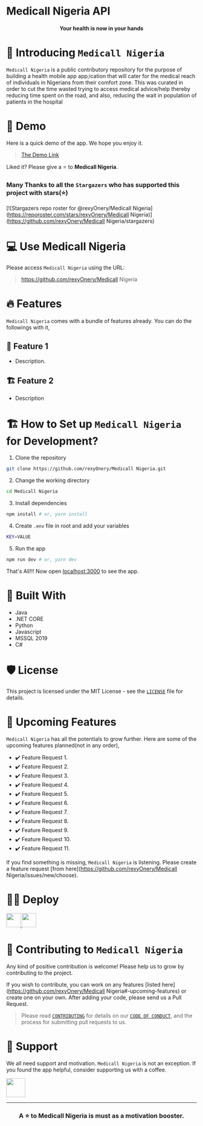 # Medicall Nigeria API
<p align="center">
 
<p/>

<h4 align="center">Your health is now in your hands</h4>
 

# 👋 Introducing `Medicall Nigeria`
`Medicall Nigeria` is a public contributory repository for the purpose of building a health mobile app app;ication that will cater for the medical reach of individuals in Nigerians from their comfort zone. This was curated in order to cut the time wasted trying to access medical advice/help thereby reducing time spent on the road, and also, reducing the wait in population of patients in the hospital 

# 🚀 Demo
Here is a quick demo of the app. We hope you enjoy it.

> [The Demo Link](https://tapasadhikary.com)

Liked it? Please give a ⭐️ to <b>Medicall Nigeria</b>.

### Many Thanks to all the `Stargazers` who has supported this project with stars(⭐)

[![Stargazers repo roster for @rexyOnery/Medicall Nigeria](https://reporoster.com/stars/rexyOnery/Medicall Nigeria)](https://github.com/rexyOnery/Medicall Nigeria/stargazers)

# 💻 Use Medicall Nigeria
Please access `Medicall Nigeria` using the URL:

> https://github.com/rexyOnery/Medicall Nigeria

# 🔥 Features
`Medicall Nigeria` comes with a bundle of features already. You can do the followings with it,

## 🔢 Feature 1
 - Description.

## 🏗️ Feature 2
- Description

# 🏗️ How to Set up `Medicall Nigeria` for Development?

1. Clone the repository

```bash
git clone https://github.com/rexyOnery/Medicall Nigeria.git
```

2. Change the working directory

```bash
cd Medicall Nigeria
```

3. Install dependencies

```bash
npm install # or, yarn install
```

4. Create `.env` file in root and add your variables

```bash
KEY=VALUE
```

5. Run the app

```bash
npm run dev # or, yarn dev
```

That's All!!! Now open [localhost:3000](http://localhost:3000/) to see the app.

# 🍔 Built With
- Java
- .NET CORE
- Python
- Javascript
- MSSQL 2019
- C#
  

# 🛡️ License
This project is licensed under the MIT License - see the [`LICENSE`](LICENSE) file for details.

# 🦄 Upcoming Features
`Medicall Nigeria` has all the potentials to grow further. Here are some of the upcoming features planned(not in any order),

- ✔️ Feature Request 1.
- ✔️ Feature Request 2.
- ✔️ Feature Request 3.
- ✔️ Feature Request 4.
- ✔️ Feature Request 5.
- ✔️ Feature Request 6.
- ✔️ Feature Request 7.
- ✔️ Feature Request 8.
- ✔️ Feature Request 9.
- ✔️ Feature Request 10.
- ✔️ Feature Request 11.

If you find something is missing, `Medicall Nigeria` is listening. Please create a feature request [from here](https://github.com/rexyOnery/Medicall Nigeria/issues/new/choose).

# 🏃‍♀️ Deploy

<a href="https://vercel.com/new/project?template=https://github.com/rexyOnery/Medicall Nigeria">
<img src="https://vercel.com/button" height="37.5px" />
</a>
<a href="https://app.netlify.com/start/deploy?repository=https://github.com/rexyOnery/Medicall Nigeria">
<img src="https://www.netlify.com/img/deploy/button.svg" height="37.5px" />
</a>


# 🤝 Contributing to `Medicall Nigeria`
Any kind of positive contribution is welcome! Please help us to grow by contributing to the project.

If you wish to contribute, you can work on any features [listed here](https://github.com/rexyOnery/Medicall Nigeria#-upcoming-features) or create one on your own. After adding your code, please send us a Pull Request.

> Please read [`CONTRIBUTING`](CONTRIBUTING.md) for details on our [`CODE OF CONDUCT`](CODE_OF_CONDUCT.md), and the process for submitting pull requests to us.

# 🙏 Support

We all need support and motivation. `Medicall Nigeria` is not an exception. If you found the app helpful, consider supporting us with a coffee.

<a href="https://www.buymeacoffee.com/sylvesterameh">
    <img src="https://cdn.buymeacoffee.com/buttons/v2/default-yellow.png" height="50px">
</a>

---

<h3 align="center">
A ⭐️ to <b>Medicall Nigeria</b> is must as a motivation booster.
</h3>

  

